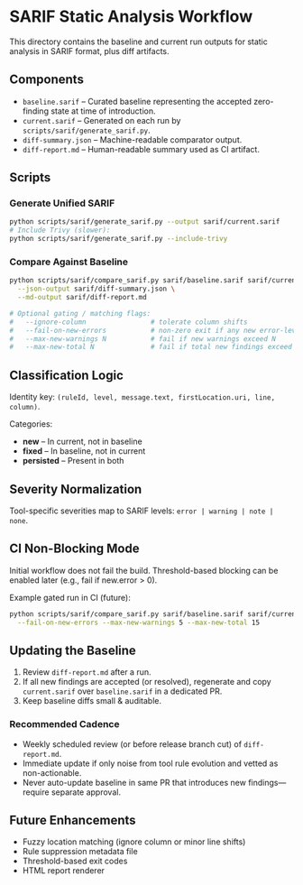 # SARIF Static Analysis Workflow

This directory contains the baseline and current run outputs for static analysis in SARIF format, plus diff artifacts.

## Components

- `baseline.sarif` – Curated baseline representing the accepted zero-finding state at time of introduction.
- `current.sarif` – Generated on each run by `scripts/sarif/generate_sarif.py`.
- `diff-summary.json` – Machine-readable comparator output.
- `diff-report.md` – Human-readable summary used as CI artifact.

## Scripts

### Generate Unified SARIF

```bash
python scripts/sarif/generate_sarif.py --output sarif/current.sarif
# Include Trivy (slower):
python scripts/sarif/generate_sarif.py --include-trivy
```

### Compare Against Baseline

```bash
python scripts/sarif/compare_sarif.py sarif/baseline.sarif sarif/current.sarif \
  --json-output sarif/diff-summary.json \
  --md-output sarif/diff-report.md

# Optional gating / matching flags:
#   --ignore-column                # tolerate column shifts
#   --fail-on-new-errors           # non-zero exit if any new error-level findings
#   --max-new-warnings N           # fail if new warnings exceed N
#   --max-new-total N              # fail if total new findings exceed N
```

## Classification Logic

Identity key: `(ruleId, level, message.text, firstLocation.uri, line, column)`.

Categories:

- **new** – In current, not in baseline
- **fixed** – In baseline, not in current
- **persisted** – Present in both

## Severity Normalization

Tool-specific severities map to SARIF levels: `error | warning | note | none`.

## CI Non-Blocking Mode

Initial workflow does not fail the build. Threshold-based blocking can be enabled later (e.g., fail if new.error > 0).

Example gated run in CI (future):

```bash
python scripts/sarif/compare_sarif.py sarif/baseline.sarif sarif/current.sarif \
  --fail-on-new-errors --max-new-warnings 5 --max-new-total 15
```

## Updating the Baseline

1. Review `diff-report.md` after a run.
1. If all new findings are accepted (or resolved), regenerate and copy `current.sarif` over `baseline.sarif` in a dedicated PR.
1. Keep baseline diffs small & auditable.

### Recommended Cadence

- Weekly scheduled review (or before release branch cut) of `diff-report.md`.
- Immediate update if only noise from tool rule evolution and vetted as non-actionable.
- Never auto-update baseline in same PR that introduces new findings—require separate approval.

## Future Enhancements

- Fuzzy location matching (ignore column or minor line shifts)
- Rule suppression metadata file
- Threshold-based exit codes
- HTML report renderer
